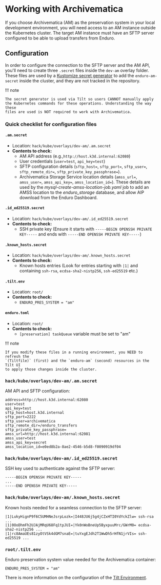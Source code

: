 # Working with Archivematica

If you choose Archivematica (AM) as the preservation system in your local
development environment, you will need access to an AM instance outside the
Kubernetes cluster. The target AM instance must have an SFTP server configured
to be able to upload transfers from Enduro.

## Configuration

In order to configure the connection to the SFTP server and the AM API, you'll
need to create three `.secret` files inside the `dev-am` overlay folder. These
files are used by a [Kustomize secret generator] to add the `enduro-am-secret`
inside the cluster, and they are not tracked in the repository.

!!! note

    The secret generator is used via Tilt so users CANNOT manually apply
    the Kubernetes commands for these operations. Understanding the way these
    files are used is NOT required to work with Archivematica.

### Quick checklist for configuration files

#### `.am.secret`

- Location: `hack/kube/overlays/dev-am/.am.secret`
- **Contents to check:**
    - AM API address (e.g.,`http://host.k3d.internal:62080`)
    - User credentials (`user=test`, `api_key=test`)
    - SFTP configuration
      details (`sftp_host=`, `sftp_port=`, `sftp_user=`, `sftp_remote_dir=`,
      `sftp_private_key_passphrase=`).
    - Archivematica Storage Service location details (`amss_url=`,
      `amss_user=`, `amss_api_key=`, `amss_location_id=`). These details are
      used by the *mysql-create-amss-location-job.yaml* job to add an AMSS
      location to the *enduro_storage* database, and allow AIP download from the
      Enduro Dashboard.

#### `.id_ed25519.secret`

- Location: `hack/kube/overlays/dev-am/.id_ed25519.secret`
- **Contents to check:**
    - SSH private key (Ensure it starts with `-----BEGIN
      OPENSSH PRIVATE KEY-----` and ends with `-----END
      OPENSSH PRIVATE KEY-----`)

#### `.known_hosts.secret`

- Location: `hack/kube/overlays/dev-am/.known_hosts.secret`
- **Contents to check:**
    - Known hosts entries (Look for entries starting with
      `|1|` and containing `ssh-rsa`, `ecdsa-sha2-nistp256`,
      `ssh-ed25519` etc.)

#### `.tilt.env`

- Location: `root/`
- **Contents to check:**
    - `ENDURO_PRES_SYSTEM = "am"`

#### `enduro.toml`

- Location: `root/`
- **Contents to check:**
    - `[preservation] taskQueue` variable must be set to "am"

!!! note

    If you modify these files in a running environment, you NEED to refresh the
    `(Tiltfile)` (first) and the `enduro-am` (second) resources in the Tilt UI
    to apply those changes inside the cluster.

### `hack/kube/overlays/dev-am/.am.secret`

AM API and SFTP configuration:

    address=http://host.k3d.internal:62080
    user=test
    api_key=test
    sftp_host=host.k3d.internal
    sftp_port=2222
    sftp_user=archivematica
    sftp_remote_dir=/enduro_transfers
    sftp_private_key_passphrase=
    amss_url=http://host.k3d.internal:62081
    amss_user=test
    amss_api_key=secret
    amss_location_id=e0ed8b2a-8ae2-4546-b5d8-f0090919df04

### `hack/kube/overlays/dev-am/.id_ed25519.secret`

SSH key used to authenticate against the SFTP server:

    -----BEGIN OPENSSH PRIVATE KEY-----
    ...
    -----END OPENSSH PRIVATE KEY-----

### `hack/kube/overlays/dev-am/.known_hosts.secret`

Known hosts needed for a seamless connection to the SFTP server:

    |1|LukyHignP9f6C5UMHNeJsrpLozk=|I448JU6j5g4jCZxHTI0YdYckZlw= ssh-rsa ...
    |1|0OoDhmFh2UJAjMRqU68Fq1tpJUI=|Yk0nWoBneUp5ByxpuuMrc/GWrM0= ecdsa-sha2-nistp256 ...
    |1|rc8AmaUEs81zyOtVSk4dGM7snaE=|tuYxgEJdh2T1WwDh5rHfN1jrVIs= ssh-ed25519 ...

### `root/.tilt.env`

Enduro preservation system value needed for the Archivematica container:

    ENDURO_PRES_SYSTEM = "am"

There is more information on the configuration of the [Tilt Environment].

[kustomize secret generator]: https://kubernetes.io/docs/tasks/configmap-secret/managing-secret-using-kustomize/#create-a-secret
[tilt environment]: devel.md#tilt-environment-configuration

